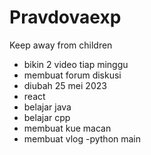 # Pravdovaexp
Keep away from children
- bikin 2 video tiap minggu
- membuat forum diskusi
- diubah 25 mei 2023
- react
- belajar java
- belajar cpp
- membuat kue macan
- membuat vlog
-python
main
